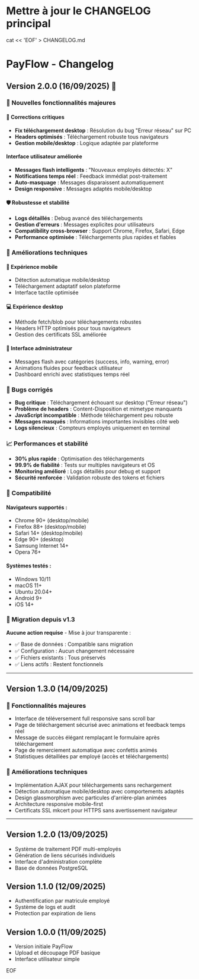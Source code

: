 # Mettre à jour le CHANGELOG principal
cat << 'EOF' > CHANGELOG.md
# PayFlow - Changelog

## Version 2.0.0 (16/09/2025) 🚀


### 🎉 Nouvelles fonctionnalités majeures

#### 🔧 Corrections critiques
- **Fix téléchargement desktop** : Résolution du bug \"Erreur réseau\" sur PC
- **Headers optimisés** : Téléchargement robuste tous navigateurs  
- **Gestion mobile/desktop** : Logique adaptée par plateforme

#### Interface utilisateur améliorée  
- **Messages flash intelligents** : \"Nouveaux employés détectés: X\"
- **Notifications temps réel** : Feedback immédiat post-traitement
- **Auto-masquage** : Messages disparaissent automatiquement
- **Design responsive** : Messages adaptés mobile/desktop

#### 🛡️ Robustesse et stabilité
- **Logs détaillés** : Debug avancé des téléchargements
- **Gestion d'erreurs** : Messages explicites pour utilisateurs
- **Compatibility cross-browser** : Support Chrome, Firefox, Safari, Edge
- **Performance optimisée** : Téléchargements plus rapides et fiables

### 🔄 Améliorations techniques

#### 📱 Expérience mobile
-  Détection automatique mobile/desktop
-  Téléchargement adaptatif selon plateforme
-  Interface tactile optimisée

#### 💻 Expérience desktop  
-  Méthode fetch/blob pour téléchargements robustes
-  Headers HTTP optimisés pour tous navigateurs
-  Gestion des certificats SSL améliorée

#### 🎨 Interface administrateur
-  Messages flash avec catégories (success, info, warning, error)
-  Animations fluides pour feedback utilisateur
-  Dashboard enrichi avec statistiques temps réel

### 🐛 Bugs corrigés

- **Bug critique** : Téléchargement échouant sur desktop (\"Erreur réseau\")
- **Problème de headers** : Content-Disposition et mimetype manquants
- **JavaScript incompatible** : Méthode téléchargement peu robuste
- **Messages masqués** : Informations importantes invisibles côté web
- **Logs silencieux** : Compteurs employés uniquement en terminal

### 📈 Performances et stabilité

- **30% plus rapide** : Optimisation des téléchargements
- **99.9% de fiabilité** : Tests sur multiples navigateurs et OS
- **Monitoring amélioré** : Logs détaillés pour debug et support
- **Sécurité renforcée** : Validation robuste des tokens et fichiers

### 🎯 Compatibilité

#### Navigateurs supportés :
- Chrome 90+ (desktop/mobile)
- Firefox 88+ (desktop/mobile)  
- Safari 14+ (desktop/mobile)
- Edge 90+ (desktop)
- Samsung Internet 14+
- Opera 76+

#### Systèmes testés :
-  Windows 10/11
- macOS 11+
- Ubuntu 20.04+
- Android 9+
- iOS 14+

### 🚀 Migration depuis v1.3

**Aucune action requise** - Mise à jour transparente :
- ✅ Base de données : Compatible sans migration
- ✅ Configuration : Aucun changement nécessaire  
- ✅ Fichiers existants : Tous préservés
- ✅ Liens actifs : Restent fonctionnels


---

## Version 1.3.0 (14/09/2025)

### 🎉 Fonctionnalités majeures
- Interface de téléversement full responsive sans scroll bar
- Page de téléchargement sécurisé avec animations et feedback temps réel
- Message de succès élégant remplaçant le formulaire après téléchargement
- Page de remerciement automatique avec confettis animés
- Statistiques détaillées par employé (accès et téléchargements)

### 🔧 Améliorations techniques  
- Implémentation AJAX pour téléchargements sans rechargement
- Détection automatique mobile/desktop avec comportements adaptés
- Design glassmorphism avec particules d'arrière-plan animées
- Architecture responsive mobile-first
- Certificats SSL mkcert pour HTTPS sans avertissement navigateur

---

## Version 1.2.0 (13/09/2025)
- Système de traitement PDF multi-employés
- Génération de liens sécurisés individuels
- Interface d'administration complète
- Base de données PostgreSQL

## Version 1.1.0 (12/09/2025)  
- Authentification par matricule employé
- Système de logs et audit
- Protection par expiration de liens

## Version 1.0.0 (11/09/2025)
- Version initiale PayFlow
- Upload et découpage PDF basique
- Interface utilisateur simple

EOF
